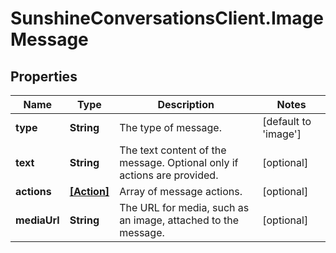 # SunshineConversationsClient.ImageMessage

## Properties

Name | Type | Description | Notes
------------ | ------------- | ------------- | -------------
**type** | **String** | The type of message. | [default to &#39;image&#39;]
**text** | **String** | The text content of the message. Optional only if actions are provided. | [optional] 
**actions** | [**[Action]**](Action.md) | Array of message actions. | [optional] 
**mediaUrl** | **String** | The URL for media, such as an image, attached to the message. | [optional] 


